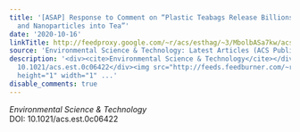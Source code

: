 ```yaml
---
title: '[ASAP] Response to Comment on “Plastic Teabags Release Billions of Microparticles
  and Nanoparticles into Tea”'
date: '2020-10-16'
linkTitle: http://feedproxy.google.com/~r/acs/esthag/~3/MbolbASa7kw/acs.est.0c06422
source: 'Environmental Science & Technology: Latest Articles (ACS Publications)'
description: '<div><cite>Environmental Science & Technology</cite></div><div>DOI:
  10.1021/acs.est.0c06422</div><img src="http://feeds.feedburner.com/~r/acs/esthag/~4/MbolbASa7kw"
  height="1" width="1" ...'
disable_comments: true
---
```

<div><cite>Environmental Science & Technology</cite></div><div>DOI: 10.1021/acs.est.0c06422</div><img src="http://feeds.feedburner.com/~r/acs/esthag/~4/MbolbASa7kw" height="1" width="1" ...